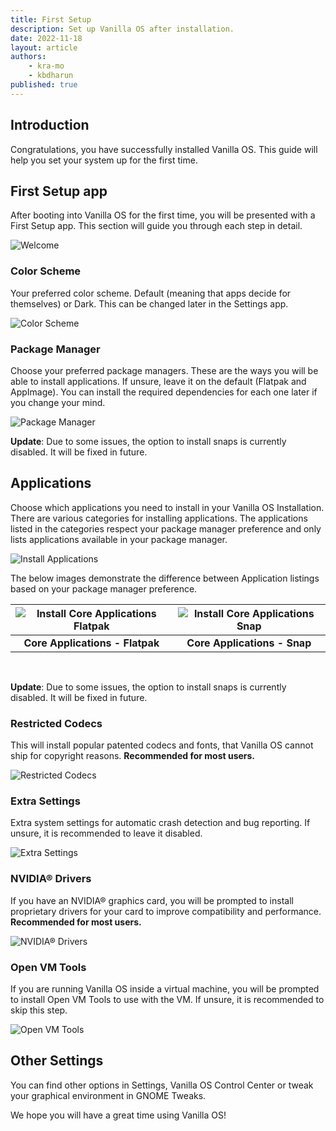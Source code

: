 ```yaml
---
title: First Setup
description: Set up Vanilla OS after installation.
date: 2022-11-18
layout: article	
authors: 
    - kra-mo
    - kbdharun
published: true
---
```


## Introduction

Congratulations, you have successfully installed Vanilla OS.
This guide will help you set your system up for the first time.

## First Setup app

After booting into Vanilla OS for the first time, you will be presented with a First Setup app. This section will guide you through each step in detail.

![Welcome](/assets/uploads/First_Setup/first-setup-welcome.webp)

### Color Scheme

Your preferred color scheme. Default \(meaning that apps decide for themselves\) or Dark. This can be changed later in the Settings app.

![Color Scheme](/assets/uploads/First_Setup/first-setup-color-scheme.webp)

### Package Manager

Choose your preferred package managers. These are the ways you will be able to install applications. If unsure, leave it on the default \(Flatpak and AppImage\). You can install the required dependencies for each one later if you change your mind.

![Package Manager](/assets/uploads/First_Setup/first-setup-package-manager.webp)

**Update**: Due to some issues, the option to install snaps is currently disabled. It will be fixed in future.

## Applications

Choose which applications you need to install in your Vanilla OS Installation. There are various categories for installing applications. The applications listed in the categories respect your package manager preference and only lists applications available in your package manager.

![Install Applications](/assets/uploads/First_Setup/first-setup-applications.webp)

The below images demonstrate the difference between Application listings based on your package manager preference.

| ![Install Core Applications Flatpak](/assets/uploads/First_Setup/first-setup-applications-flatpak-core.webp) | ![Install Core Applications Snap](/assets/uploads/First_Setup/first-setup-applications-snap-core.webp) |
|:---:|:---:|
| **Core Applications - Flatpak** | **Core Applications - Snap** |

<br>

**Update**: Due to some issues, the option to install snaps is currently disabled. It will be fixed in future.

### Restricted Codecs

This will install popular patented codecs and fonts, that Vanilla OS cannot ship for copyright reasons. **Recommended for most users.**

![Restricted Codecs](/assets/uploads/First_Setup/first-setup-restricted-codecs.webp)

### Extra Settings

Extra system settings for automatic crash detection and bug reporting. If unsure, it is recommended to leave it disabled.

![Extra Settings](/assets/uploads/First_Setup/first-setup-extra-settings.webp)

### NVIDIA® Drivers

If you have an NVIDIA® graphics card, you will be prompted to install proprietary drivers for your card to improve compatibility and performance. **Recommended for most users.**

![NVIDIA® Drivers](/assets/uploads/First_Setup/first-setup-nvidia-drivers.webp)

### Open VM Tools

If you are running Vanilla OS inside a virtual machine, you will be prompted to install Open VM Tools to use with the VM. If unsure, it is recommended to skip this step.

![Open VM Tools](/assets/uploads/First_Setup/first-setup-open-vm-tools.webp)

## Other Settings

You can find other options in Settings, Vanilla OS Control Center or tweak your graphical environment in GNOME Tweaks.

We hope you will have a great time using Vanilla OS!
